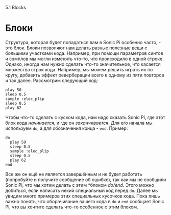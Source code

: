 5.1 Blocks

# Блоки

Структура, которая будет попадаться вам в Sonic Pi особенно часто, - это блок.
Блоки позволяют нам делать разные полезные вещи с большими участками кода.
Например, при помощи параметров синтов и сэмплов мы могли изменять что-то, что
происходило в одной строке. Однако, иногда нам нужно сделать что-то 
значительное, что касается множества строк кода. Например, мы можем решить
играть их по кругу, добавить эффект реверберации всего к одному из пяти
повторов и так далее. Рассмотрим следующий код:

```
play 50
sleep 0.5
sample :elec_plip
sleep 0.5
play 62
```

Чтобы что-то сделать с куском кода, нам надо сказать Sonic Pi, где этот блок
кода *начинается*, и где он *заканчивается*. Для его начала мы используем `do`,
а для обозначения конца - `end`. Пример:

```
do
  play 50
  sleep 0.5
  sample :elec_plip
  sleep 0.5
  play 62
end
```

Все же он ещё не является завершённым и не будет работать (попробуйте и
получите сообщение об ошибке), так как мы не сообщили Sonic Pi, что мы хотим
делать с этим *блоком *do/end*. Этого можно добиться, если написать некий
специальный код перед `do`. Далее мы увидим много примеров этих специальных
кусочков кода. Пока лишь важно понять, что оборачивание вашего кода в `do` и
`end` сообщает Sonic Pi, что вы хочтите сделать что-то особенное с этим блоком.
